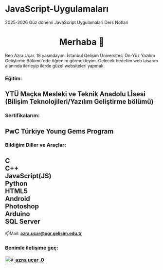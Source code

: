 # JavaScript-Uygulamaları
2025-2026 Güz dönemi JavaScript Uygulamalari Ders Notlari
<h1 align="center">Merhaba 👋</h1>
<p> Ben Azra Uçar. 18 yaşındayım. İstanbul Gelişim Üniversitesi Ön-Yüz Yazılım Geliştirme Bölümü'nde öğrenim görmekteyim. Gelecek hedefim web tasarım alanında ilerleyip ilerde güzel websiteleri yapmak.</p>
<h3 align="left">Eğitim:</h3>
<h2>
YTÜ Maçka Mesleki ve Teknik Anadolu Lİsesi (Bilişim Teknolojileri/Yazılım Geliştirme bölümü)
  </h2>
  <h3 align="left">Sertifikalarım:</h3>
<h2>PwC Türkiye Young Gems Program </h2>


<h3 align="left">Bildiğim Diller ve Araçlar:</h3>
<h2> 
C <br> C++ <br> JavaScript(JS) <br> Python <br> HTML5 <br> Android <br> Photoshop <br> Arduino <br> SQL Server
                                                                                                 
</h2>




📫Mail: **azra.ucar@ogr.gelisim.edu.tr**

<h3 align="left">Benimle iletişime geç:
<p align="left">
<a href="https://instagram.com/azra.ucar_0" target="blank"><img align="center" src="https://raw.githubusercontent.com/rahuldkjain/github-profile-readme-generator/master/src/images/icons/Social/instagram.svg" alt="azra.ucar_0" height="30" width="30" /> azra.ucar_0</a>
</p></h3>

